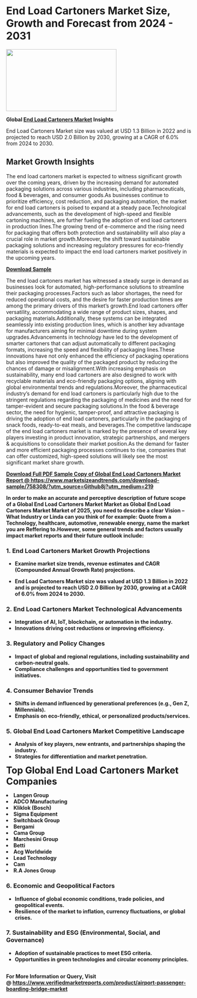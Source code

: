 <H1>End Load Cartoners Market Size, Growth and Forecast from 2024 - 2031</H1><img class="aligncenter size-medium wp-image-584254" src="https://thirdeyenews.in/wp-content/uploads/2024/09/Global-Market-Research-300x168.jpeg" alt="" width="300" height="168" /><p><strong>Global&nbsp;<a href="https://www.marketsizeandtrends.com/download-sample/758308/?utm_source=Github8j?utm_medium=219">End Load Cartoners Market</a> Insights</strong></p><p>End Load Cartoners Market size was valued at USD 1.3 Billion in 2022 and is projected to reach USD 2.0 Billion by 2030, growing at a CAGR of 6.0% from 2024 to 2030.</p><p><h2>Market Growth Insights</h2> <p>The end load cartoners market is expected to witness significant growth over the coming years, driven by the increasing demand for automated packaging solutions across various industries, including pharmaceuticals, food & beverages, and consumer goods.As businesses continue to prioritize efficiency, cost reduction, and packaging automation, the market for end load cartoners is poised to expand at a steady pace.Technological advancements, such as the development of high-speed and flexible cartoning machines, are further fueling the adoption of end load cartoners in production lines.The growing trend of e-commerce and the rising need for packaging that offers both protection and sustainability will also play a crucial role in market growth.Moreover, the shift toward sustainable packaging solutions and increasing regulatory pressures for eco-friendly materials is expected to impact the end load cartoners market positively in the upcoming years.</p> <p><strong><a href="#">Download Sample</a></strong></p> <p>The end load cartoners market has witnessed a steady surge in demand as businesses look for automated, high-performance solutions to streamline their packaging processes.Factors such as labor shortages, the need for reduced operational costs, and the desire for faster production times are among the primary drivers of this market’s growth.End load cartoners offer versatility, accommodating a wide range of product sizes, shapes, and packaging materials.Additionally, these systems can be integrated seamlessly into existing production lines, which is another key advantage for manufacturers aiming for minimal downtime during system upgrades.Advancements in technology have led to the development of smarter cartoners that can adjust automatically to different packaging formats, increasing the speed and flexibility of packaging lines.These innovations have not only enhanced the efficiency of packaging operations but also improved the quality of the packaged product by reducing the chances of damage or misalignment.With increasing emphasis on sustainability, many end load cartoners are also designed to work with recyclable materials and eco-friendly packaging options, aligning with global environmental trends and regulations.Moreover, the pharmaceutical industry’s demand for end load cartoners is particularly high due to the stringent regulations regarding the packaging of medicines and the need for tamper-evident and secure packaging solutions.In the food & beverage sector, the need for hygienic, tamper-proof, and attractive packaging is driving the adoption of end load cartoners, particularly in the packaging of snack foods, ready-to-eat meals, and beverages.The competitive landscape of the end load cartoners market is marked by the presence of several key players investing in product innovation, strategic partnerships, and mergers & acquisitions to consolidate their market position.As the demand for faster and more efficient packaging processes continues to rise, companies that can offer customized, high-speed solutions will likely see the most significant market share growth.<p><strong><a href="#"></p><p><span class=""><strong>Download Full PDF Sample Copy of Global End Load Cartoners Market Report</strong> @ <a href="https://www.marketsizeandtrends.com/download-sample/758308/?utm_source=Github8j?utm_medium=219" target="_blank">https://www.marketsizeandtrends.com/download-sample/758308/?utm_source=Github8j?utm_medium=219</a></span></p><p>In order to make an accurate and perceptive description of future scope of a Global&nbsp;End Load Cartoners Market Market as Global&nbsp;End Load Cartoners Market Market of 2025, you need to describe a clear Vision &ndash; What Industry or Linda can you think of for example: Quote from a Technology, healthcare, automotive, renewable energy, name the market you are Reffering to.However, some general trends and factors usually impact market reports and their future outlook include:</p><h3>1.&nbsp;<strong>End Load Cartoners Market Growth Projections</strong></h3><ul><li>Examine market size trends, revenue estimates and CAGR (Compounded Annual Growth Rate) projections.</li><li><p>End Load Cartoners Market size was valued at USD 1.3 Billion in 2022 and is projected to reach USD 2.0 Billion by 2030, growing at a CAGR of 6.0% from 2024 to 2030.</p></li></ul><h3>2.&nbsp;<strong>End Load Cartoners Market Technological Advancements</strong></h3><ul><li>Integration of AI, IoT, blockchain, or automation in the industry.</li><li>Innovations driving cost reductions or improving efficiency.</li></ul><h3>3.&nbsp;<strong>Regulatory and Policy Changes</strong></h3><ul><li>Impact of global and regional regulations, including sustainability and carbon-neutral goals.</li><li>Compliance challenges and opportunities tied to government initiatives.</li></ul><h3>4.&nbsp;<strong>Consumer Behavior Trends</strong></h3><ul><li>Shifts in demand influenced by generational preferences (e.g., Gen Z, Millennials).</li><li>Emphasis on eco-friendly, ethical, or personalized products/services.</li></ul><h3>5.&nbsp;<strong>Global End Load Cartoners Market Competitive Landscape</strong></h3><ul><li>Analysis of key players, new entrants, and partnerships shaping the industry.</li><li>Strategies for differentiation and market penetration.</li></ul><p data-pm-slice="1 1 []"><span style="color: inherit; font-family: inherit; font-size: 25px;">Top Global End Load Cartoners Market Companies</span></p><div class="" data-test-id=""><p><li>Langen Group</li><li> ADCO Manufacturing</li><li> Kliklok (Bosch)</li><li> Sigma Equipment</li><li> Switchback Group</li><li> Bergami</li><li> Cama Group</li><li> Marchesini Group</li><li> Betti</li><li> Acg Worldwide</li><li> Lead Technology</li><li> Cam</li><li> R.A Jones Group</li></p></div><h3>6.&nbsp;<strong>Economic and Geopolitical Factors</strong></h3><ul><li>Influence of global economic conditions, trade policies, and geopolitical events.</li><li>Resilience of the market to inflation, currency fluctuations, or global crises.</li></ul><h3>7.&nbsp;<strong>Sustainability and ESG (Environmental, Social, and Governance)</strong></h3><ul><li>Adoption of sustainable practices to meet ESG criteria.</li><li>Opportunities in green technologies and circular economy principles.</li></ul><h2><strong style="font-size: 14px;">For More Information or Query, Visit @&nbsp;</strong><a style="background-color: #ffffff; font-size: 14px;" href="https://www.marketsizeandtrends.com/report/end-load-cartoners-market/" target="_blank">https://www.verifiedmarketreports.com/product/airport-passenger-boarding-bridge-market</a></h2>